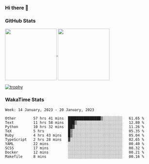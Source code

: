 ### Hi there 👋

### GitHub Stats

<a href="https://github.com/anuraghazra/github-readme-stats">
  <img align="center" height="170px" src="https://github-readme-stats.vercel.app/api/top-langs/?username=tksfjt1024&layout=compact&count_private=true&show_icons=true&show_icons=true&theme=graywhite" />
</a>
<a href="https://github.com/anuraghazra/github-readme-stats">
  <img align="center" height="170px" src="https://github-readme-stats.vercel.app/api?username=tksfjt1024&count_private=true&show_icons=true&show_icons=true&theme=graywhite" />
</a>

[![trophy](https://github-profile-trophy.vercel.app/?username=tksfjt1024)](https://github.com/ryo-ma/github-profile-trophy)

### WakaTime Stats

<!--START_SECTION:waka-->
```text
Week: 14 January, 2023 - 20 January, 2023

Other        57 hrs 41 mins  ███████████████▒░░░░░░░░░   61.65 % 
Text         11 hrs 58 mins  ███▒░░░░░░░░░░░░░░░░░░░░░   12.80 % 
Python       10 hrs 32 mins  ██▓░░░░░░░░░░░░░░░░░░░░░░   11.26 % 
TeX          5 hrs           █▒░░░░░░░░░░░░░░░░░░░░░░░   05.35 % 
Ruby         4 hrs 43 mins   █▒░░░░░░░░░░░░░░░░░░░░░░░   05.04 % 
TypeScript   2 hrs 28 mins   ▓░░░░░░░░░░░░░░░░░░░░░░░░   02.65 % 
YAML         22 mins         ░░░░░░░░░░░░░░░░░░░░░░░░░   00.40 % 
SCSS         17 mins         ░░░░░░░░░░░░░░░░░░░░░░░░░   00.32 % 
Docker       12 mins         ░░░░░░░░░░░░░░░░░░░░░░░░░   00.21 % 
Makefile     8 mins          ░░░░░░░░░░░░░░░░░░░░░░░░░   00.16 % 
```
<!--END_SECTION:waka-->
